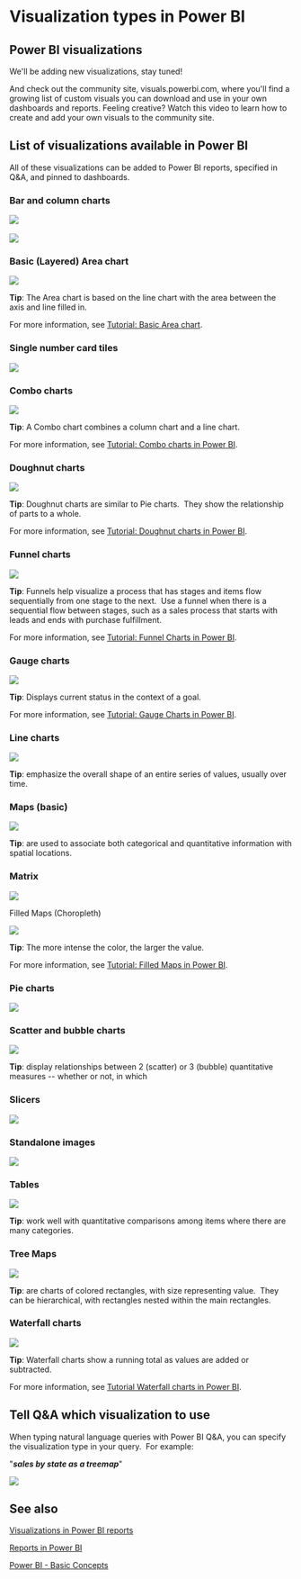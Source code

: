 ﻿<properties
   pageTitle="Visualization types in Power BI"
   description="Visualization types in Power BI"
   services="powerbi"
   documentationCenter=""
   authors="mihart"
   manager="mblythe"
   editor=""
   tags=""/>

<tags
   ms.service="powerbi"
   ms.devlang="NA"
   ms.topic="article"
   ms.tgt_pltfrm="NA"
   ms.workload="powerbi"
   ms.date="09/28/2015"
   ms.author="mihart"/>
# Visualization types in Power BI


## Power BI visualizations

We'll be adding new visualizations, stay tuned!

And check out the community site, visuals.powerbi.com, where you'll find a growing list of  custom visuals you can download and use in your own dashboards and reports. Feeling creative?  Watch this video to learn how to create and add your own visuals to the community site.  

## List of visualizations available in Power BI

All of these visualizations can be added to Power BI reports, specified in Q&A, and pinned to dashboards.

### Bar and column charts

![](media/powerbi-service-visualization-types-for-reports-and-q-and-a/pbi_Nancy_viz_bar.png) 

 ![](media/powerbi-service-visualization-types-for-reports-and-q-and-a/pbi_Nancy_viz_col.png)


### Basic (Layered) Area chart

![](media/powerbi-service-visualization-types-for-reports-and-q-and-a/basicareamapsmall.png)

**Tip**: The Area chart is based on the line chart with the area between the axis and line filled in.

For more information, see [Tutorial: Basic Area chart](powerbi-service-tutorial-basic-area-chart.md).

### Single number card tiles

![](media/powerbi-service-visualization-types-for-reports-and-q-and-a/pbi_Nancy_viz_card.png)

### Combo charts

![](media/powerbi-service-visualization-types-for-reports-and-q-and-a/comboSmall.png)

**Tip**: A Combo chart combines a column chart and a line chart.

For more information, see [Tutorial: Combo charts in Power BI](powerbi-service-tutorial-combo-chart-merge-visualizations.md).

### Doughnut charts

![](media/powerbi-service-visualization-types-for-reports-and-q-and-a/donutSmall.png)

**Tip**: Doughnut charts are similar to Pie charts.  They show the relationship of parts to a whole.

For more information, see [Tutorial: Doughnut charts in Power BI](powerbi-service-tutorial-doughnut-charts.md).

### Funnel charts

![](media/powerbi-service-visualization-types-for-reports-and-q-and-a/pbi_Nancy_viz_funnel.png)

**Tip**: Funnels help visualize a process that has stages and items flow sequentially from one stage to the next.  Use a funnel when there is a sequential flow between stages, such as a sales process that starts with leads and ends with purchase fulfillment.

For more information, see [Tutorial: Funnel Charts in Power BI](powerbi-service-tutorial-funnel-charts.md).

### Gauge charts

![](media/powerbi-service-visualization-types-for-reports-and-q-and-a/gauge_m.PNG)

**Tip**: Displays current status in the context of a goal.

For more information, see [Tutorial: Gauge Charts in Power BI](powerbi-service-tutorial-radial-gauge-charts.md).




### Line charts

![](media/powerbi-service-visualization-types-for-reports-and-q-and-a/pbi_Nancy_viz_line.png)

**Tip**: emphasize the overall shape of an entire series of values, usually over time.

### Maps (basic)

![](media/powerbi-service-visualization-types-for-reports-and-q-and-a/pbi-Nancy_viz_map.png)

**Ti﻿p**: are used to associate both categorical and quantitative information with spatial locations.

### Matrix

![](media/powerbi-service-visualization-types-for-reports-and-q-and-a/matrix.png)

Filled Maps (Choropleth)

![](media/powerbi-service-visualization-types-for-reports-and-q-and-a/pbi_Nancy_viz_FilledMap.png)

**Tip**: The more intense the color, the larger the value.

For more information, see [Tutorial: Filled Maps in Power BI](powerbi-service-tutorial-filled-maps-choropleths.md).

### Pie charts

![](media/powerbi-service-visualization-types-for-reports-and-q-and-a/pbi_Nancy_viz_pie.png)

### Scatter and bubble charts

![](media/powerbi-service-visualization-types-for-reports-and-q-and-a/pbi_Nancy_viz_bubble.png)

**Tip**: display relationships between 2 (scatter) or 3 (bubble) quantitative measures -- whether or not, in which

### Slicers

![](media/powerbi-service-visualization-types-for-reports-and-q-and-a/PBI_slicer.png)

### Standalone images

![](media/powerbi-service-visualization-types-for-reports-and-q-and-a/pbi_Nancy_viz_image.png)

### Tables

![](media/powerbi-service-visualization-types-for-reports-and-q-and-a/tableType.png)

**Tip**: work well with quantitative comparisons among items where there are many categories.

### Tree Maps

![](media/powerbi-service-visualization-types-for-reports-and-q-and-a/pbi_Nancy_viz_tree.png)

**Tip**: are charts of colored rectangles, with size representing value.  They can be hierarchical, with rectangles nested within the main rectangles.

### Waterfall charts

![](media/powerbi-service-visualization-types-for-reports-and-q-and-a/waterfallsmall.png)

**Tip**: Waterfall charts show a running total as values are added or subtracted.

For more information, see [Tutorial Waterfall charts in Power BI](powerbi-service-tutorial-waterfall-charts.md).

###

## Tell Q&A which visualization to use

When typing natural language queries with Power BI Q&A, you can specify the visualization type in your query.  For example:

"***sales by state as a treemap***"

![](media/powerbi-service-visualization-types-for-reports-and-q-and-a/QAtreeMap.png)


## See also

[Visualizations in Power BI reports](powerbi-service-visualizations-for-reports.md)

[Reports in Power BI](powerbi-service-reports.md)

[Power BI - Basic Concepts](powerbi-service-basic-concepts.md)
